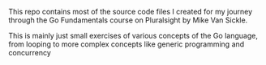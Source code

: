 This repo contains most of the source code files I created for my journey through the Go Fundamentals course on Pluralsight by Mike Van Sickle.

This is mainly just small exercises of various concepts of the Go language, from looping to more complex concepts like generic programming and concurrency
